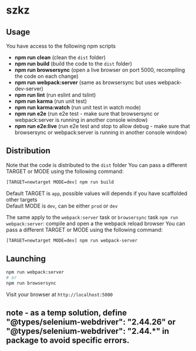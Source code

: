 # szkz


## Usage

You have access to the following npm scripts
* **npm run clean** (clean the `dist` folder)
* **npm run build** (build the code to the `dist` folder)
* **npm run browsersync** (open a live browser on port 5000, recompiling the code on each change)
* **npm run webpack:server** (same as browsersync but uses webpack-dev-server)
* **npm run lint** (run eslint and tslint)
* **npm run karma** (run unit test)
* **npm run karma:watch** (run unit test in watch mode)
* **npm run e2e** (run e2e test - make sure that browsersync or webpack:server is running in another console window) 
* **npm run e2e:live** (run e2e test and stop to allow debug - make sure that browsersync or webpack:server is running in another console window) 

## Distribution
Note that the code is distributed to the `dist` folder
You can pass a different TARGET or MODE using the following command:

```sh
[TARGET=newtarget MODE=dev] npm run build
```

Default TARGET is `app`, possible values will depends if you have scaffolded other targets   
Default MODE is `dev`, can be either `prod` or `dev`    

The same apply to the `webpack:server` task or `browsersync` task
`npm run webpack:server`:  compile and open a the webpack reload browser
You can pass a different TARGET or MODE using the following command:
```sh
[TARGET=newtarget MODE=dev] npm run webpack-server
```

## Launching
```sh
npm run webpack:server
# or
npm run browsersync
```
Visit your browser at `http://localhost:5000`

## note - as a temp solution, define "@types/selenium-webdriver": "2.44.26" or "@types/selenium-webdriver": "2.44.*" in package to avoid specific errors.
